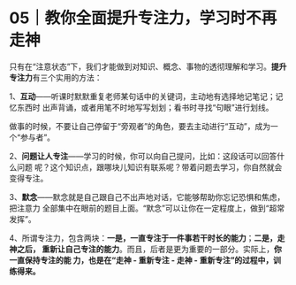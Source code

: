 # 05｜教你全面提升专注力，学习时不再走神

只有在“注意状态”下，我们才能做到对知识、概念、事物的透彻理解和学习。**提升专注力**有三个实用的方法：

1、**互动**——听课时默默重复老师某句话中的关键词，主动地有选择地记笔记；记忆东西时 出声背诵，或者用笔不时地写写划划；看书时寻找“句眼”进行划线。

做事的时候，不要让自己停留于“旁观者”的角色，要去主动进行“互动”，成为一 个“参与者”。

2、**问题让人专注**——学习的时候，你可以向自己提问，比如：这段话可以回答什么问题 呢？这个知识点，跟哪块儿知识有联系呢？带着问题去学习，你自然就会变得专注。

3、**默念**——默念就是自己跟自己不出声地对话，它能够帮助你忘记恐惧和焦虑，把注意力 全部集中在眼前的题目上面。“默念”可以让你在一定程度上，做到“超常发挥”。

4、所谓专注力，包含两块：**一是，一直专注于一件事若干时长的能力**；**二是，走神之后， 重新让自己专注的能力**。而且，后者是更为重要的一部分。实际上，**你一直保持专注的能 力，也是在“走神 - 重新专注 - 走神 - 重新专注”的过程中，训练得来。**